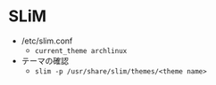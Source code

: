 # SLiM
* /etc/slim.conf
    * `current_theme archlinux`
* テーマの確認
    * `slim -p /usr/share/slim/themes/<theme name>`
